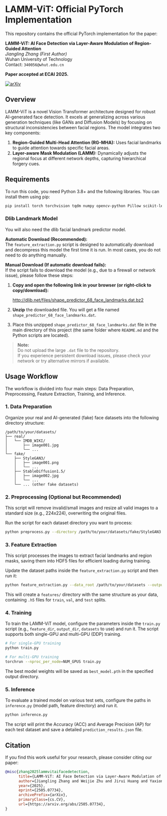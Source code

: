 # LAMM-ViT: Official PyTorch Implementation

This repository contains the official PyTorch implementation for the paper:

**LAMM-ViT: AI Face Detection via Layer-Aware Modulation of Region-Guided Attention**  
*Jiangling Zhang (First Author)*  
Wuhan University of Technology  
Contact: `340056@whut.edu.cn`

**Paper accepted at ECAI 2025.**

[![arXiv](https://img.shields.io/badge/arXiv-2505.07734-b31b1b.svg)](https://arxiv.org/abs/2505.07734)

## Overview

LAMM-ViT is a novel Vision Transformer architecture designed for robust AI-generated face detection. It excels at generalizing across various generation techniques (like GANs and Diffusion Models) by focusing on structural inconsistencies between facial regions. The model integrates two key components:
1.  **Region-Guided Multi-Head Attention (RG-MHA):** Uses facial landmarks to guide attention towards specific facial areas.
2.  **Layer-aware Mask Modulation (LAMM):** Dynamically adjusts the regional focus at different network depths, capturing hierarchical forgery cues.

## Requirements

To run this code, you need Python 3.8+ and the following libraries. You can install them using pip:

```bash
pip install torch torchvision tqdm numpy opencv-python Pillow scikit-learn h5py dlib psutil
```

### Dlib Landmark Model

You will also need the dlib facial landmark predictor model.

**Automatic Download (Recommended):**  
The `feature_extraction.py` script is designed to automatically download and decompress this model the first time it is run. In most cases, you do not need to do anything manually.

**Manual Download (If automatic download fails):**  
If the script fails to download the model (e.g., due to a firewall or network issue), please follow these steps:

1. **Copy and open the following link in your browser (or right-click to copy/download):**

   http://dlib.net/files/shape_predictor_68_face_landmarks.dat.bz2

2. **Unzip** the downloaded file. You will get a file named `shape_predictor_68_face_landmarks.dat`.
3. Place this unzipped `shape_predictor_68_face_landmarks.dat` file in the main directory of this project (the same folder where `README.md` and the Python scripts are located).

> **Note:**  
> Do not upload the large `.dat` file to the repository.  
> If you experience persistent download issues, please check your network or try alternative mirrors if available.
## Usage Workflow

The workflow is divided into four main steps: Data Preparation, Preprocessing, Feature Extraction, Training, and Inference.

### 1. Data Preparation

Organize your real and AI-generated (fake) face datasets into the following directory structure:

```
/path/to/your/datasets/
├── real/
│   └── IMDB_WIKI/
│       ├── image001.jpg
│       └── ...
└── fake/
    ├── StyleGAN3/
    │   ├── image001.png
    │   └── ...
    ├── StableDiffusion1.5/
    │   ├── image002.jpg
    │   └── ...
    └── ... (other fake datasets)
```

### 2. Preprocessing (Optional but Recommended)

This script will remove invalid/small images and resize all valid images to a standard size (e.g., 224x224), overwriting the original files.

Run the script for each dataset directory you want to process:

```bash
python preprocess.py --directory /path/to/your/datasets/fake/StyleGAN3
```

### 3. Feature Extraction

This script processes the images to extract facial landmarks and region masks, saving them into HDF5 files for efficient loading during training.

Update the dataset paths inside the `feature_extraction.py` script and then run it:

```bash
python feature_extraction.py --data_root /path/to/your/datasets --output_dir ./features
```

This will create a `features/` directory with the same structure as your data, containing `.h5` files for `train`, `val`, and `test` splits.

### 4. Training

To train the LAMM-ViT model, configure the parameters inside the `train.py` script (e.g., `feature_dir`, `output_dir`, `datasets` to use) and run it. The script supports both single-GPU and multi-GPU (DDP) training.

```bash
# For single-GPU training
python train.py

# For multi-GPU training
torchrun --nproc_per_node=NUM_GPUS train.py
```

The best model weights will be saved as `best_model.pth` in the specified output directory.

### 5. Inference

To evaluate a trained model on various test sets, configure the paths in `inference.py` (model path, feature directory) and run it.

```bash
python inference.py
```

The script will print the Accuracy (ACC) and Average Precision (AP) for each test dataset and save a detailed `prediction_results.json` file.

## Citation

If you find this work useful for your research, please consider citing our paper:

```bibtex
@misc{zhang2025lammvitaifacedetection,
      title={LAMM-ViT: AI Face Detection via Layer-Aware Modulation of Region-Guided Attention}, 
      author={Jiangling Zhang and Weijie Zhu and Jirui Huang and Yaxiong Chen},
      year={2025},
      eprint={2505.07734},
      archivePrefix={arXiv},
      primaryClass={cs.CV},
      url={https://arxiv.org/abs/2505.07734}, 
}
```
